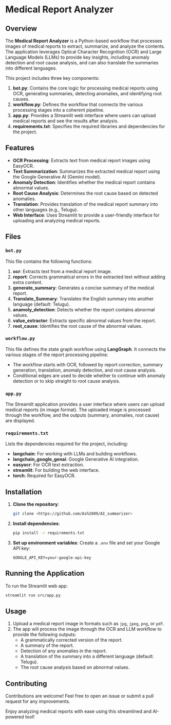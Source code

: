 # Medical Report Analyzer
## Overview

The **Medical Report Analyzer** is a Python-based workflow that processes images of medical reports to extract, summarize, and analyze the contents. The application leverages Optical Character Recognition (OCR) and Large Language Models (LLMs) to provide key insights, including anomaly detection and root cause analysis, and can also translate the summaries into different languages.

This project includes three key components:
1. **bot.py**: Contains the core logic for processing medical reports using OCR, generating summaries, detecting anomalies, and identifying root causes.
2. **workflow.py**: Defines the workflow that connects the various processing stages into a coherent pipeline.
3. **app.py**: Provides a Streamlit web interface where users can upload medical reports and see the results after analysis.
4. **requirements.txt**: Specifies the required libraries and dependencies for the project.

## Features

- **OCR Processing**: Extracts text from medical report images using EasyOCR.
- **Text Summarization**: Summarizes the extracted medical report using the Google Generative AI (Gemini model).
- **Anomaly Detection**: Identifies whether the medical report contains abnormal values.
- **Root Cause Analysis**: Determines the root cause based on detected anomalies.
- **Translation**: Provides translation of the medical report summary into other languages (e.g., Telugu).
- **Web Interface**: Uses Streamlit to provide a user-friendly interface for uploading and analyzing medical reports.

## Files

### `bot.py`
This file contains the following functions:
1. **ocr**: Extracts text from a medical report image.
2. **report**: Corrects grammatical errors in the extracted text without adding extra content.
3. **generate_summary**: Generates a concise summary of the medical report.
4. **Translate_Summary**: Translates the English summary into another language (default: Telugu).
5. **anamoly_detection**: Detects whether the report contains abnormal values.
6. **value_extractor**: Extracts specific abnormal values from the report.
7. **root_cause**: Identifies the root cause of the abnormal values.

### `workflow.py`
This file defines the state graph workflow using **LangGraph**. It connects the various stages of the report processing pipeline:
- The workflow starts with OCR, followed by report correction, summary generation, translation, anomaly detection, and root cause analysis.
- Conditional edges are used to decide whether to continue with anomaly detection or to skip straight to root cause analysis.

### `app.py`
The Streamlit application provides a user interface where users can upload medical reports (in image format). The uploaded image is processed through the workflow, and the outputs (summary, anomalies, root cause) are displayed.

### `requirements.txt`
Lists the dependencies required for the project, including:
- **langchain**: For working with LLMs and building workflows.
- **langchain_google_genai**: Google Generative AI integration.
- **easyocr**: For OCR text extraction.
- **streamlit**: For building the web interface.
- **torch**: Required for EasyOCR.

## Installation

1. **Clone the repository**:
   ```bash
   git clone <https://github.com/Ash2809/AI_summarizer>
   ```

2. **Install dependencies**:
   ```bash
   pip install -r requirements.txt
   ```

3. **Set up environment variables**:
   Create a `.env` file and set your Google API key:
   ```
   GOOGLE_API_KEY=your-google-api-key
   ```

## Running the Application

To run the Streamlit web app:
```bash
streamlit run src/app.py
```

## Usage

1. Upload a medical report image in formats such as `jpg`, `jpeg`, `png`, or `pdf`.
2. The app will process the image through the OCR and LLM workflow to provide the following outputs:
   - A grammatically corrected version of the report.
   - A summary of the report.
   - Detection of any anomalies in the report.
   - A translation of the summary into a different language (default: Telugu).
   - The root cause analysis based on abnormal values.

## Contributing

Contributions are welcome! Feel free to open an issue or submit a pull request for any improvements.

Enjoy analyzing medical reports with ease using this streamlined and AI-powered tool!

